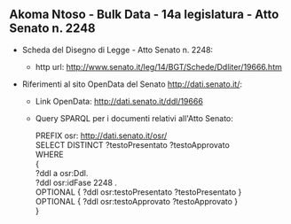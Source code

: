 ## Akoma Ntoso - Bulk Data - 14a legislatura - Atto Senato n. 2248 ##

* Scheda del Disegno di Legge - Atto Senato n. 2248:
	* http url: http://www.senato.it/leg/14/BGT/Schede/Ddliter/19666.htm

* Riferimenti al sito OpenData del Senato http://dati.senato.it/:
	* Link OpenData: http://dati.senato.it/ddl/19666
	* Query SPARQL per i documenti relativi all'Atto Senato:

        PREFIX osr: <http://dati.senato.it/osr/>  
		SELECT DISTINCT ?testoPresentato ?testoApprovato  
		WHERE  
		{  
		    ?ddl a osr:Ddl.  
		    ?ddl osr:idFase 2248 .  
		    OPTIONAL { ?ddl osr:testoPresentato ?testoPresentato }  
		    OPTIONAL { ?ddl osr:testoApprovato ?testoApprovato }  
		}
		